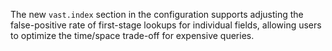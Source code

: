 The new `vast.index` section in the configuration supports adjusting the
false-positive rate of first-stage lookups for individual fields, allowing
users to optimize the time/space trade-off for expensive queries.
